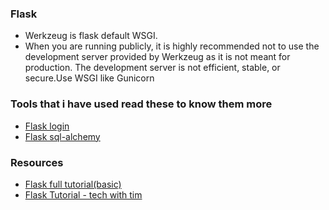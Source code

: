 ### Flask
* Werkzeug is flask default WSGI.
* When you are running publicly, it is highly recommended not to use the development server provided by Werkzeug as it is not meant for production. The development server is not efficient, stable, or secure.Use WSGI like Gunicorn


### Tools that i have used read these to know them more
* [Flask login](https://flask-login.readthedocs.io/en/latest/)
* [Flask sql-alchemy](https://flask-sqlalchemy.palletsprojects.com/en/3.0.x/)

### Resources
* [Flask full tutorial(basic)](https://www.youtube.com/watch?v=Z1RJmh_OqeA)
* [Flask Tutorial - tech with tim](https://www.youtube.com/watch?v=dam0GPOAvVI)